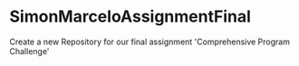 # SimonMarceloAssignmentFinal
 Create a new Repository for our final assignment 'Comprehensive Program Challenge'
